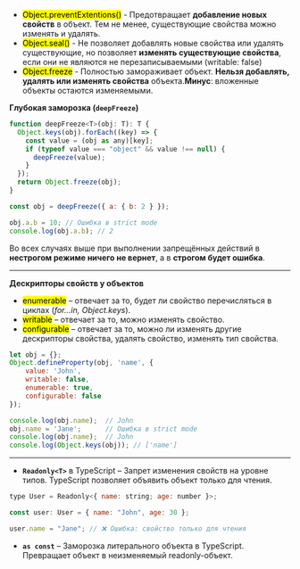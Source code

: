 - <mark class="hltr-blue">Object.preventExtentions()</mark> - Предотвращает **добавление новых свойств** в объект. Тем не менее, существующие свойства можно изменять и удалять.
- <mark class="hltr-blue">Object.seal()</mark> - Не позволяет добавлять новые свойства или удалять существующие, но позволяет **изменять существующие свойства**, если они не являются не перезаписываемыми (writable: false)
- <mark class="hltr-blue">Object.freeze</mark> - Полностью замораживает объект. **Нельзя добавлять, удалять или изменять свойства** объекта.**Минус**: вложенные объекты остаются изменяемыми.

**Глубокая заморозка (`deepFreeze`)**
```js
function deepFreeze<T>(obj: T): T {
  Object.keys(obj).forEach((key) => {
    const value = (obj as any)[key];
    if (typeof value === "object" && value !== null) {
      deepFreeze(value);
    }
  });
  return Object.freeze(obj);
}

const obj = deepFreeze({ a: { b: 2 } });

obj.a.b = 10; // Ошибка в strict mode
console.log(obj.a.b); // 2

```


Во всех случаях выше при выполнении запрещённых действий в **нестрогом режиме ничего не вернет**, а в **строгом будет ошибка**.

---
**Дескрипторы свойств у объектов**

- <mark class="hltr-blue">enumerable</mark> – отвечает за то, будет ли свойство перечисляться в циклах (_for...in, Object.keys_).
- <mark class="hltr-blue">writable</mark> – отвечает за то, можно изменять свойство.
- <mark class="hltr-blue">configurable</mark> – отвечает за то, можно ли изменять другие дескрипторы свойства, удалять свойство, изменять тип свойства.

```js
let obj = {};
Object.defineProperty(obj, 'name', {
    value: 'John',
    writable: false,
    enumerable: true,
    configurable: false
});

console.log(obj.name);  // John
obj.name = 'Jane';      // Ошибка в strict mode
console.log(obj.name);  // John
console.log(Object.keys(obj)); // ['name']

```

---
- **`Readonly<T>`** в TypeScript – Запрет изменения свойств на уровне типов. TypeScript позволяет объявить объект только для чтения.
```js
type User = Readonly<{ name: string; age: number }>;

const user: User = { name: "John", age: 30 };

user.name = "Jane"; // ❌ Ошибка: свойство только для чтения

```

- **`as const`** – Заморозка литерального объекта в TypeScript. Превращает объект в неизменяемый readonly-объект.

